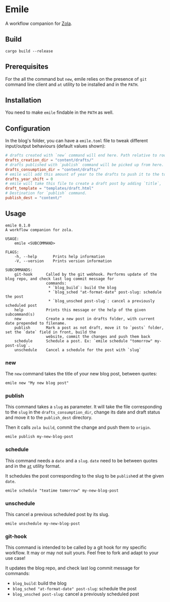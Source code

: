 # Emile

A workflow companion for [Zola](https://getzola.org).

## Build

`cargo build --release`

## Prerequisites

For the all the command but `new`, emile relies on the presence of `git` command line
client and `at` utility to be installed and in the `PATH`.

## Installation

You need to make `emile` findable in the `PATH` as well.

## Configuration

In the blog's folder, you can have a `emile.toml` file to tweak different input/output
behaviours (default values shown): 

```toml
# drafts created with `new` command will end here. Path relative to root of the blog.
drafts_creation_dir = "content/drafts/"
# drafts published with `publish` command will be picked up from here. Path relative to root of the blog.
drafts_consumption_dir = "content/drafts/"
# emile will add this amount of year to the drafts to push it to the top of the list
drafts_year_shift = 0
# emile will take this file to create a draft post by adding `title`, `date` and `draft = true` in the frontmatter 
draft_template = "templates/draft.html"
# Destination for `publish` command.
publish_dest = "content/"
```

## Usage

```
emile 0.1.0
A workflow companion for zola.

USAGE:
    emile <SUBCOMMAND>

FLAGS:
    -h, --help       Prints help information
    -V, --version    Prints version information

SUBCOMMANDS:
    git-hook      Called by the git webhook. Performs update of the blog repo, and check last log commit message for
                  commands:
                   * `blog_build`: build the blog
                   * `blog_sched "at-format-date" post-slug: schedule the post
                   * `blog_unsched post-slug`: cancel a previously scheduled post
    help          Prints this message or the help of the given subcommand(s)
    new           Create a new post in drafts folder, with current date prepended to filename.
    publish       Mark a post as not draft, move it to `posts` folder, set the `date` field in front, build the
                  website, commit the changes and push them back
    schedule      Schedule a post. Ex: `emile schedule "tomorrow" my-post-slug`.
    unschedule    Cancel a schedule for the post with `slug`
```

### new

The `new` command takes the title of your new blog post, between quotes:
```
emile new "My new blog post"
```

### publish

This command takes a `slug` as parameter. It will take the file corresponding to the
`slug` in the `drafts_consumption_dir`, change its date and draft status and move it to
the `publish_dest` directory.

Then it calls `zola build`, commit the change and push them to `origin`.

```
emile publish my-new-blog-post
```

### schedule

This command needs a `date` and a `slug`. `date` need to be between quotes and in the
[`at`](https://linux.die.net/man/1/at) utility format.

It schedules the post corresponding to the slug to be `publish`ed at the given `date`.

```
emile schedule "teatime tomorrow" my-new-blog-post
```

### unschedule

This cancel a previous scheduled post by its slug.

```
emile unschedule my-new-blog-post
```

### git-hook

This command is intended to be called by a git hook for my specific workflow. It may or
may not suit yours. Feel free to fork and adapt to your use case!

It updates the blog repo, and check last log commit message for commands: 
- `blog_build`: build the blog 
- `blog_sched "at-format-date" post-slug`: schedule the post 
- `blog_unsched post-slug`: cancel a previously scheduled post

